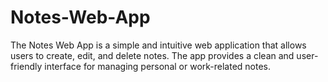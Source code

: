 # Notes-Web-App
The Notes Web App is a simple and intuitive web application that allows users to create, edit, and delete notes. The app provides a clean and user-friendly interface for managing personal or work-related notes.
